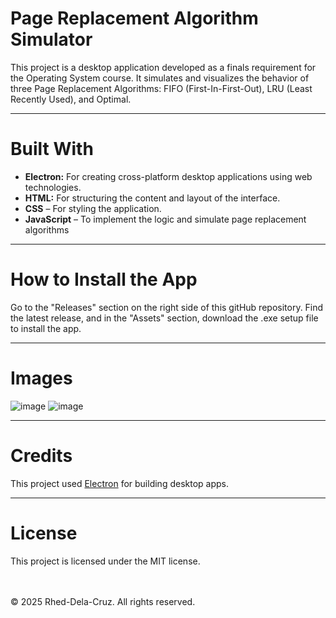 # Page Replacement Algorithm Simulator
This project is a desktop application developed as a finals requirement for the Operating System course. It simulates and visualizes the behavior of three Page Replacement Algorithms: FIFO (First-In-First-Out), LRU (Least Recently Used), and Optimal.
___
# Built With
- **Electron:** For creating cross-platform desktop applications using web technologies.
- **HTML:** For structuring the content and layout of the interface.
- **CSS** – For styling the application.
- **JavaScript** – To implement the logic and simulate page replacement algorithms
___
# How to Install the App
Go to the "Releases" section on the right side of this gitHub repository. Find the latest release, and in the "Assets" section, download the .exe setup file to install the app.
___
# Images
![image](https://github.com/user-attachments/assets/5383bfcd-7b96-4d5f-a491-c87ad443db9b)
![image](https://github.com/user-attachments/assets/538b4b32-185c-4359-90d2-911dbb0d7a7d)


___
# Credits
This project used [Electron](https://www.electronjs.org/) for building desktop apps.
___
# License
This project is licensed under the MIT license.

<br>
<br>
© 2025 Rhed-Dela-Cruz. All rights reserved.
